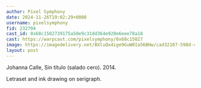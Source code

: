 ```yaml
---
author: Pixel Symphony
date: 2024-11-26T19:02:29+0000
username: pixelsymphony
fid: 232704
cast_id: 0x68c1502739175a50e9c31dd364e920e6eee78a18
cast: https://warpcast.com/pixelsymphony/0x68c15027
image: https://imagedelivery.net/BXluQx4ige9GuW0Ia56BHw/cad32107-598d-4891-b9e2-ee46f6385300/original
layout: post
---
```

Johanna Calle, Sin título (salado cero). 2014.   
  
Letraset and ink drawing on serigraph.  

<img src='https://imagedelivery.net/BXluQx4ige9GuW0Ia56BHw/cad32107-598d-4891-b9e2-ee46f6385300/original' alt='' referrerpolicy='no-referrer'/>